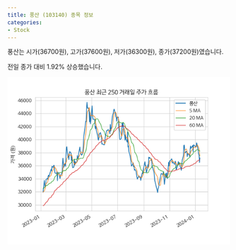 ```yaml
---
title: 풍산 (103140) 종목 정보
categories:
- Stock
---
```


풍산는 시가(36700원), 고가(37600원), 저가(36300원), 종가(37200원)였습니다.

전일 종가 대비 1.92% 상승했습니다.

<!-- more -->

![103140](/assets/stock_images/103140.png)